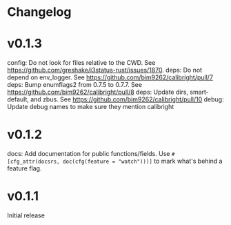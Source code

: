 # Changelog

# v0.1.3

config: Do not look for files relative to the CWD. See https://github.com/greshake/i3status-rust/issues/1870.
deps: Do not depend on env_logger. See https://github.com/bim9262/calibright/pull/7
deps: Bump enumflags2 from 0.7.5 to 0.7.7. See https://github.com/bim9262/calibright/pull/8
deps: Update dirs, smart-default, and zbus. See https://github.com/bim9262/calibright/pull/10
debug: Update debug names to make sure they mention calibright

# v0.1.2

docs: Add documentation for public functions/fields.
    Use `#[cfg_attr(docsrs, doc(cfg(feature = "watch")))]` to mark what's behind a feature flag.

# v0.1.1

Initial release